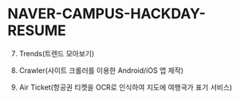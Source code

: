 # NAVER-CAMPUS-HACKDAY-RESUME

7. Trends(트렌드 모아보기)

5. Crawler(사이트 크롤러를 이용한 Android/iOS 앱 제작)

23. Air Ticket(항공권 티켓을 OCR로 인식하여 지도에 여행국가 표기 서비스)
